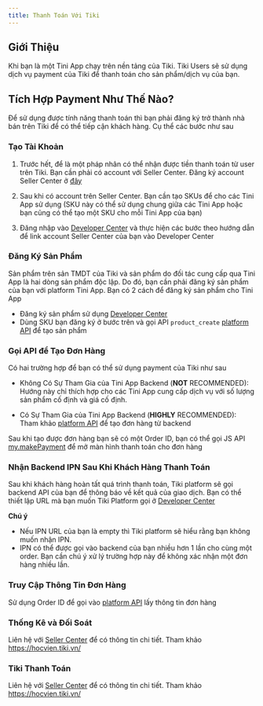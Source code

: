 ```yaml
---
title: Thanh Toán Với Tiki
---
```


## Giới Thiệu

Khi bạn là một Tini App chạy trên nền tảng của Tiki. Tiki Users sẽ sử dụng dịch vụ payment của Tiki để thanh toán cho sản phẩm/dịch vụ của bạn.

## Tích Hợp Payment Như Thế Nào?

Để sử dụng được tính năng thanh toán thì bạn phải đăng ký trở thành nhà bán trên Tiki để có thể tiếp cận khách hàng. Cụ thể các bước như sau

### Tạo Tài Khoản

1. Trước hết, để là một pháp nhân có thể nhận được tiền thanh toán từ user trên Tiki. Bạn cần phải có account với Seller Center. Đăng ký account Seller Center ở [đây](https://sellercenter.tiki.vn/new/#/register)

1. Sau khi có account trên Seller Center. Bạn cần tạo SKUs để cho các Tini App sử dụng (SKU này có thể sử dụng chung giữa các Tini App hoặc bạn cũng có thể tạo một SKU cho mỗi Tini App của bạn)

1. Đăng nhập vào [Developer Center](https://developers.tiki.vn/apps) và thực hiện các bước theo hướng dẫn để link account Seller Center của bạn vào Developer Center

### Đăng Ký Sản Phẩm

Sản phẩm trên sản TMDT của Tiki và sản phẩm do đối tác cung cấp qua Tini App là hai dòng sản phẩm độc lập. Do đó, bạn cần phải đăng ký sản phẩm của bạn với platform Tini App. Bạn có 2 cách để đăng ký sản phẩm cho Tini App

- Đăng ký sản phẩm sử dụng [Developer Center](https://developers.tiki.vn/apps)
- Dùng SKU bạn đăng ký ở bước trên và gọi API `product_create` [platform API](../open-api/overview) để tạo sản phẩm

### Gọi API để Tạo Đơn Hàng

Có hai trường hợp để bạn có thể sử dụng payment của Tiki như sau

- Không Có Sự Tham Gia của Tini App Backend (**NOT** RECOMMENDED): Hướng này chỉ thích hợp cho các Tini App cung cấp dịch vụ với số lượng sản phẩm cố định và giá cố định.

- Có Sự Tham Gia của Tini App Backend (**HIGHLY** RECOMMENDED): Tham khảo [platform API](../open-api/overview) để tạo đơn hàng từ backend

Sau khi tạo được đơn hàng bạn sẽ có một Order ID, bạn có thể gọi JS API [my.makePayment](make-payment) để mở màn hình thanh toán cho đơn hàng

### Nhận Backend IPN Sau Khi Khách Hàng Thanh Toán

Sau khi khách hàng hoàn tất quá trình thanh toán, Tiki platform sẽ gọi backend API của bạn để thông báo về kết quả của giao dịch. Bạn có thể thiết lập URL mà bạn muốn Tiki Platform gọi ở [Developer Center](https://developers.tiki.vn/apps)

**Chú ý**

- Nếu IPN URL của bạn là empty thì Tiki platform sẽ hiểu rằng bạn không muốn nhận IPN.
- IPN có thể được gọi vào backend của bạn nhiều hơn 1 lần cho cùng một order. Bạn cần chú ý xử lý trường hợp này để không xác nhận một đơn hàng nhiều lần.

### Truy Cập Thông Tin Đơn Hàng

Sử dụng Order ID để gọi vào [platform API](../open-api/overview) lấy thông tin đơn hàng

### Thống Kê và Đối Soát

Liên hệ với [Seller Center](https://sellercenter.tiki.vn/new#/user/login) để có thông tin chi tiết. Tham khảo https://hocvien.tiki.vn/

### Tiki Thanh Toán

Liên hệ với [Seller Center](https://sellercenter.tiki.vn/new#/user/login) để có thông tin chi tiết. Tham khảo https://hocvien.tiki.vn/
